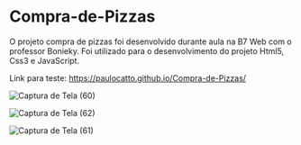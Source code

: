 # Compra-de-Pizzas

O projeto compra de pizzas foi desenvolvido durante aula na B7 Web com o professor Bonieky. Foi utilizado para o desenvolvimento do projeto Html5, Css3 e JavaScript.

Link para teste: https://paulocatto.github.io/Compra-de-Pizzas/

![Captura de Tela (60)](https://user-images.githubusercontent.com/108766424/233855988-c73820f4-e06c-4fcc-b205-c2f690ca225b.png)

![Captura de Tela (62)](https://user-images.githubusercontent.com/108766424/233855996-3d7ce576-d819-45ae-94c3-d6d46ec3755e.png)

![Captura de Tela (61)](https://user-images.githubusercontent.com/108766424/233856010-ce77196f-d35a-4a5f-82a1-323442c54351.png)
